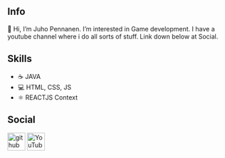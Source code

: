 ## Info
👋 Hi, I’m Juho Pennanen.
I’m interested in Game development. I have a youtube channel where i do all sorts of stuff. Link down below at Social.

## Skills

- ☕ JAVA
- 💻 HTML, CSS, JS
- ⚛ REACTJS Context

## Social
[<img src='https://cdn.jsdelivr.net/npm/simple-icons@3.0.1/icons/github.svg' alt='github' height='40'>](https://github.com/Penna221) [<img src='https://cdn.jsdelivr.net/npm/simple-icons@3.0.1/icons/youtube.svg' alt='YouTube' height='40'>](https://www.youtube.com/channel/UCRDHTKI4CdWruExooizDMRw)  
<!---
Penna221/Penna221 is a ✨ special ✨ repository because its `README.md` (this file) appears on your GitHub profile.
You can click the Preview link to take a look at your changes.
--->
